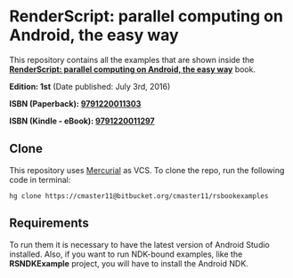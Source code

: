 # RenderScript: parallel computing on Android, the easy way

This repository contains all the examples that are shown inside the **[RenderScript: parallel computing on Android, the easy way](https://hydex11.net/rsbooked1.html)** book.

**Edition: 1st** (Date published: July 3rd, 2016)

**ISBN (Paperback): [9791220011303](https://www.amazon.com/s/field-keywords=9791220011303)**

**ISBN (Kindle - eBook): [9791220011297](https://www.amazon.com/s/field-keywords=9791220011297)**

## Clone

This repository uses [Mercurial](https://www.mercurial-scm.org/) as VCS. To clone the repo, run the following code in terminal:

```
hg clone https://cmaster11@bitbucket.org/cmaster11/rsbookexamples
```

## Requirements

To run them it is necessary to have the latest version of Android Studio installed. Also, if you want to run NDK-bound examples, like the **RSNDKExample** project, you will have to install the Android NDK.